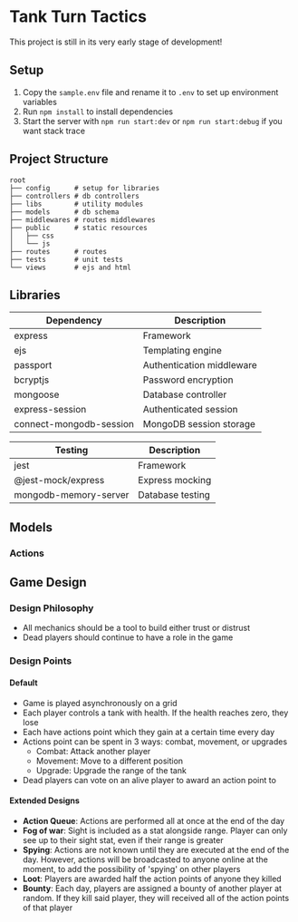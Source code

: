 # Tank Turn Tactics

This project is still in its very early stage of development!


## Setup
1. Copy the `sample.env` file and rename it to `.env` to set up environment variables
2. Run `npm install` to install dependencies
3. Start the server with `npm run start:dev` or `npm run start:debug` if you want stack trace

## Project Structure
```
root
├── config      # setup for libraries
├── controllers # db controllers
├── libs        # utility modules
├── models      # db schema
├── middlewares # routes middlewares
├── public      # static resources
│   ├── css
│   └── js
├── routes      # routes
├── tests       # unit tests
└── views       # ejs and html
```

## Libraries

| Dependency | Description 
|------------|-------------
| express | Framework 
| ejs | Templating engine
| passport | Authentication middleware
| bcryptjs | Password encryption
| mongoose | Database controller
| express-session | Authenticated session
| connect-mongodb-session | MongoDB session storage

| Testing | Description
|------------|-------------
| jest | Framework
| @jest-mock/express | Express mocking
| mongodb-memory-server| Database testing

## Models

### Actions



## Game Design

### Design Philosophy

 - All mechanics should be a tool to build either trust or distrust
 - Dead players should continue to have a role in the game

### Design Points

#### Default

 - Game is played asynchronously on a grid
 - Each player controls a tank with health. If the health reaches zero, they lose
 - Each have actions point which they gain at a certain time every day
 - Actions point can be spent in 3 ways: combat, movement, or upgrades
    - Combat: Attack another player
    - Movement: Move to a different position
    - Upgrade: Upgrade the range of the tank
 - Dead players can vote on an alive player to award an action point to
    
#### Extended Designs

 - **Action Queue**: Actions are performed all at once at the end of the day
 - **Fog of war**: Sight is included as a stat alongside range. Player can only see up to their sight stat, even if their 
   range is greater
 - **Spying**: Actions are not known until they are executed at the end of the day. However, actions will be broadcasted to 
   anyone online at the moment, to add the possibility of 'spying' on other players
 - **Loot**: Players are awarded half the action points of anyone they killed
 - **Bounty**: Each day, players are assigned a bounty of another player at random. If they kill said player, they will 
    received all of the action points of that player
